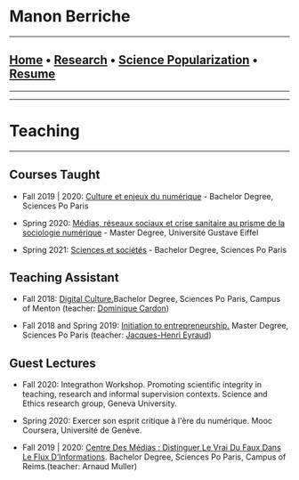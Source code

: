 
# **Manon Berriche**


-----------------

## [Home](https://manonberriche.github.io/) • [Research](research.md) • [Science Popularization](General-Audience.md) • [Resume](https://drive.google.com/file/d/1syRqm-ya3dwk69_t_84dEMdOoiHAiZBB/view?usp=sharing)

-----------------

-----------------
# Teaching
-----------------

## Courses Taught

* Fall 2019 | 2020: [Culture et enjeux du numérique](http://formation.sciences-po.fr/enseignement/2019/BEXP/25F00) - Bachelor Degree, Sciences Po Paris

* Spring 2020: [Médias, réseaux sociaux et crise sanitaire au prisme de la sociologie numérique](https://dpa.hypotheses.org) - Master Degree, Université Gustave Eiffel

* Spring 2021: [Sciences et sociétés](http://formation.sciences-po.fr/enseignement/2019/bexp/25f01) - Bachelor Degree, Sciences Po Paris

## Teaching Assistant

* Fall 2018: [Digital Culture.](http://formation.sciences-po.fr/enseignement/2018/bexp/23a00)Bachelor Degree, Sciences Po Paris, Campus of Menton (teacher: [Dominique Cardon](https://medialab.sciencespo.fr/equipe/dominique-cardon/))

* Fall 2018 and Spring 2019:  [Initiation to entrepreneurship.](http://formation.sciences-po.fr/enseignement/2018/obus/2045) Master Degree, Sciences Po Paris (teacher: [Jacques-Henri Eyraud](https://fr.wikipedia.org/wiki/Jacques-Henri_Eyraud))


## Guest Lectures

* Fall 2020: Integrathon Workshop. Promoting scientific integrity in teaching, research and informal supervision contexts. Science and Ethics
research group, Geneva University.

* Spring 2020: Exercer son esprit critique à l'ère du numérique. Mooc Coursera, Université de Genève.

* Fall 2019 | 2020: [Centre Des Médias : Distinguer Le Vrai Du Faux Dans Le Flux D’Informations](http://formation.sciences-po.fr/enseignement/2019/bmet/27f04). Bachelor Degree, Sciences Po Paris, Campus of Reims.(teacher: Arnaud Muller) 

 
